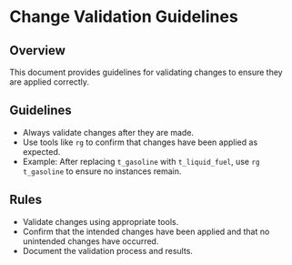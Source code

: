 # Change Validation Guidelines

## Overview

This document provides guidelines for validating changes to ensure they are applied correctly.

## Guidelines

- Always validate changes after they are made.
- Use tools like `rg` to confirm that changes have been applied as expected.
- Example: After replacing `t_gasoline` with `t_liquid_fuel`, use `rg t_gasoline` to ensure no instances remain.

## Rules

- Validate changes using appropriate tools.
- Confirm that the intended changes have been applied and that no unintended changes have occurred.
- Document the validation process and results.